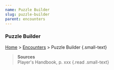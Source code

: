 ```yaml
---
name: Puzzle Builder
slug: puzzle-builder
parent: encounters
---
```

### Puzzle Builder
[Home](dm-operations-center) > [Encounters](encounters) > Puzzle Builder {.small-text}



> **Sources** <br/>
> Player's Handbook, p. xxx
{.read .small-text}